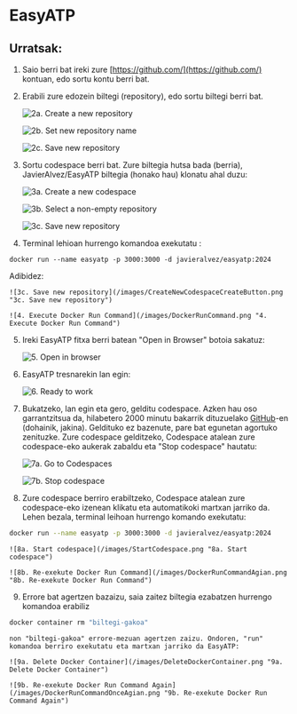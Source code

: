 # EasyATP

## Urratsak:

1. Saio berri bat ireki zure [https://github.com/](https://github.com/) kontuan, edo sortu kontu berri bat. 

2. Erabili zure edozein biltegi (repository), edo sortu biltegi berri bat.

    ![2a. Create a new repository](/images/CreateNewCodespace.png "2a. Create a new repository")
    
    ![2b. Set new repository name](/images/CreateNewRepositorySetName.png "2b. Set new repository name")
    
    ![2c. Save new repository](/images/CreateNewRepositorySaveButton.png "2c. Save new repository")

3. Sortu codespace berri bat. Zure biltegia hutsa bada (berria), JavierAlvez/EasyATP biltegia (honako hau) klonatu ahal duzu:

    ![3a. Create a new codespace](/images/CreateNewCodespace.png "3a. Create a new codespace")
    
    ![3b. Select a non-empty repository](/images/CreateNewCodespaceSelectRepository.png "3b. Select a non-empty repository")
    
    ![3c. Save new repository](/images/CreateNewCodespaceCreateButton.png "3c. Save new repository")

4. Terminal lehioan hurrengo komandoa exekutatu :
```shell
docker run --name easyatp -p 3000:3000 -d javieralvez/easyatp:2024
```

Adibidez:

    ![3c. Save new repository](/images/CreateNewCodespaceCreateButton.png "3c. Save new repository")

    ![4. Execute Docker Run Command](/images/DockerRunCommand.png "4. Execute Docker Run Command")

5. Ireki EasyATP fitxa berri batean "Open in Browser" botoia sakatuz:

    ![5. Open in browser](/images/DockerRunCommand.png "5. Open in browser")

6. EasyATP tresnarekin lan egin:

    ![6. Ready to work](/images/DockerRunCommand.png "6. Ready to work")

7. Bukatzeko, lan egin eta gero, gelditu codespace. Azken hau oso garrantzitsua da, hilabetero 2000 minutu bakarrik dituzuelako [GitHub](https://github.com/)-en (dohainik, jakina). Geldituko ez bazenute, pare bat egunetan agortuko zenituzke. Zure codespace gelditzeko, Codespace atalean zure codespace-eko aukerak zabaldu eta "Stop codespace" hautatu:

    ![7a. Go to Codespaces](/images/GoToCodespaces.png "7a. Go to Codespaces")
   
    ![7b. Stop codespace](/images/StopCodespace.png "7b. Stop codespace")

8. Zure codespace berriro erabiltzeko, Codespace atalean zure codespace-eko izenean klikatu eta automatikoki martxan jarriko da. Lehen bezala, terminal leihoan hurrengo komando exekutatu:
```bash
docker run --name easyatp -p 3000:3000 -d javieralvez/easyatp:2024
```

    ![8a. Start codespace](/images/StartCodespace.png "8a. Start codespace")

    ![8b. Re-exekute Docker Run Command](/images/DockerRunCommandAgian.png "8b. Re-exekute Docker Run Command")

9. Errore bat agertzen bazaizu, saia zaitez biltegia ezabatzen hurrengo komandoa erabiliz
```bash
docker container rm "biltegi-gakoa"
```

    non "biltegi-gakoa" errore-mezuan agertzen zaizu. Ondoren, "run" komandoa berriro exekutatu eta martxan jarriko da EasyATP:

    ![9a. Delete Docker Container](/images/DeleteDockerContainer.png "9a. Delete Docker Container")

    ![9b. Re-exekute Docker Run Command Again](/images/DockerRunCommandOnceAgian.png "9b. Re-exekute Docker Run Command Again")



